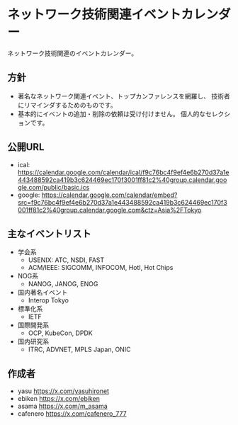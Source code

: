 # ネットワーク技術関連イベントカレンダー

ネットワーク技術関連のイベントカレンダー。

## 方針

- 著名なネットワーク関連イベント、トップカンファレンスを網羅し、
  技術者にリマインダするためのものです。
- 基本的にイベントの追加・削除の依頼は受け付けません。
  個人的なセレクションです。

## 公開URL

- ical: <https://calendar.google.com/calendar/ical/f9c76bc4f9ef4e6b270d37a1e443488592ca419b3c624469ec170f3001ff81c2%40group.calendar.google.com/public/basic.ics>
- google: <https://calendar.google.com/calendar/embed?src=f9c76bc4f9ef4e6b270d37a1e443488592ca419b3c624469ec170f3001ff81c2%40group.calendar.google.com&ctz=Asia%2FTokyo>

## 主なイベントリスト

- 学会系
  - USENIX: ATC, NSDI, FAST
  - ACM/IEEE: SIGCOMM, INFOCOM, HotI, Hot Chips
- NOG系
  - NANOG, JANOG, ENOG
- 国内著名イベント
  - Interop Tokyo
- 標準化系
  - IETF
- 国際開発系
  - OCP, KubeCon, DPDK
- 国内研究系
  - ITRC, ADVNET, MPLS Japan, ONIC

## 作成者

- yasu <https://x.com/yasuhironet>
- ebiken <https://x.com/ebiken>
- asama <https://x.com/m_asama>
- cafenero <https://x.com/cafenero_777>


